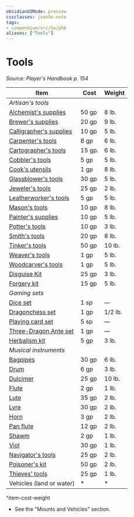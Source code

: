 ```yaml
---
obsidianUIMode: preview
cssclasses: json5e-note
tags:
- compendium/src/5e/phb
aliases: ["Tools"]
---
```

# Tools
*Source: Player's Handbook p. 154* 

| Item | Cost | Weight |
|------|------|--------|
| *Artisan's tools* |  |  |
| [Alchemist's supplies](2-Mechanics/CLI/items/alchemists-supplies.md) | 50 gp | 8 lb. |
| [Brewer's supplies](2-Mechanics/CLI/items/brewers-supplies.md) | 20 gp | 9 lb. |
| [Calligrapher's supplies](2-Mechanics/CLI/items/calligraphers-supplies.md) | 10 gp | 5 lb. |
| [Carpenter's tools](2-Mechanics/CLI/items/carpenters-tools.md) | 8 gp | 6 lb. |
| [Cartographer's tools](2-Mechanics/CLI/items/cartographers-tools.md) | 15 gp. | 6 lb. |
| [Cobbler's tools](2-Mechanics/CLI/items/cobblers-tools.md) | 5 gp | 5 lb. |
| [Cook's utensils](2-Mechanics/CLI/items/cooks-utensils.md) | 1 gp | 8 lb. |
| [Glassblower's tools](2-Mechanics/CLI/items/glassblowers-tools.md) | 30 gp | 5 lb. |
| [Jeweler's tools](2-Mechanics/CLI/items/jewelers-tools.md) | 25 gp | 2 lb. |
| [Leatherworker's tools](2-Mechanics/CLI/items/leatherworkers-tools.md) | 5 gp | 5 lb. |
| [Mason's tools](2-Mechanics/CLI/items/masons-tools.md) | 10 gp | 8 lb. |
| [Painter's supplies](2-Mechanics/CLI/items/painters-supplies.md) | 10 gp | 5 lb. |
| [Potter's tools](2-Mechanics/CLI/items/potters-tools.md) | 10 gp | 3 lb. |
| [Smith's tools](2-Mechanics/CLI/items/smiths-tools.md) | 20 gp | 8 lb. |
| [Tinker's tools](2-Mechanics/CLI/items/tinkers-tools.md) | 50 gp | 10 lb. |
| [Weaver's tools](2-Mechanics/CLI/items/weavers-tools.md) | 1 gp | 5 lb. |
| [Woodcarver's tools](2-Mechanics/CLI/items/woodcarvers-tools.md) | 1 gp | 5 lb. |
| [Disguise Kit](2-Mechanics/CLI/items/disguise-kit.md) | 25 gp | 3 lb. |
| [Forgery kit](2-Mechanics/CLI/items/forgery-kit.md) | 15 gp | 5 lb. |
| *Gaming sets* |  |  |
| [Dice set](2-Mechanics/CLI/items/dice-set.md) | 1 sp | — |
| [Dragonchess set](2-Mechanics/CLI/items/dragonchess-set.md) | 1 gp | 1/2 lb. |
| [Playing card set](2-Mechanics/CLI/items/playing-card-set.md) | 5 sp | — |
| [Three-Dragon Ante set](2-Mechanics/CLI/items/three-dragon-ante-set.md) | 1 gp | — |
| [Herbalism kit](2-Mechanics/CLI/items/herbalism-kit.md) | 5 gp | 3 lb. |
| *Musical instruments* |  |  |
| [Bagpipes](2-Mechanics/CLI/items/bagpipes.md) | 30 gp | 6 lb. |
| [Drum](2-Mechanics/CLI/items/drum.md) | 6 gp | 3 lb. |
| [Dulcimer](2-Mechanics/CLI/items/dulcimer.md) | 25 gp | 10 lb. |
| [Flute](2-Mechanics/CLI/items/flute.md) | 2 gp | 1 lb. |
| [Lute](2-Mechanics/CLI/items/lute.md) | 35 gp | 2 lb. |
| [Lyre](2-Mechanics/CLI/items/lyre.md) | 30 gp | 2 lb. |
| [Horn](2-Mechanics/CLI/items/horn.md) | 3 gp | 2 lb. |
| [Pan flute](2-Mechanics/CLI/items/pan-flute.md) | 12 gp | 2 lb. |
| [Shawm](2-Mechanics/CLI/items/shawm.md) | 2 gp | 1 lb. |
| [Viol](2-Mechanics/CLI/items/viol.md) | 30 gp | 1 lb. |
| [Navigator's tools](2-Mechanics/CLI/items/navigators-tools.md) | 25 gp | 2 lb. |
| [Poisoner's kit](2-Mechanics/CLI/items/poisoners-kit.md) | 50 gp | 2 lb. |
| [Thieves' tools](2-Mechanics/CLI/items/thieves-tools.md) | 25 gp | 1 lb. |
| Vehicles (land or water) | * | * |
^item-cost-weight

* See the "Mounts and Vehicles" section.